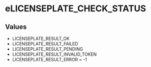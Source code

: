 # eLICENSEPLATE_CHECK_STATUS

## Values
* LICENSEPLATE_RESULT_OK
* LICENSEPLATE_RESULT_FAILED
* LICENSEPLATE_RESULT_PENDING
* LICENSEPLATE_RESULT_INVALID_TOKEN
* LICENSEPLATE_RESULT_ERROR = -1